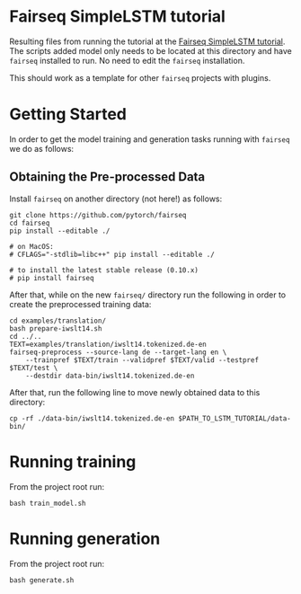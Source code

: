 # Fairseq SimpleLSTM tutorial

Resulting files from running the tutorial at the [Fairseq SimpleLSTM tutorial](https://fairseq.readthedocs.io/en/latest/tutorial_simple_lstm.html#). The scripts added model only needs to be located at this directory and have `fairseq` installed to run. No need to edit the `fairseq` installation.

This should work as a template for other `fairseq` projects with plugins.

# Getting Started

In order to get the model training and generation tasks running with `fairseq` we do as follows:

## Obtaining the Pre-processed Data

Install `fairseq` on another directory (not here!) as follows:
```
git clone https://github.com/pytorch/fairseq
cd fairseq
pip install --editable ./

# on MacOS:
# CFLAGS="-stdlib=libc++" pip install --editable ./

# to install the latest stable release (0.10.x)
# pip install fairseq
```

After that, while on the new `fairseq/` directory run the following in order to create the preprocessed training data:
```
cd examples/translation/
bash prepare-iwslt14.sh
cd ../..
TEXT=examples/translation/iwslt14.tokenized.de-en
fairseq-preprocess --source-lang de --target-lang en \
    --trainpref $TEXT/train --validpref $TEXT/valid --testpref $TEXT/test \
    --destdir data-bin/iwslt14.tokenized.de-en
```
After that, run the following line to move newly obtained data to this directory:
```
cp -rf ./data-bin/iwslt14.tokenized.de-en $PATH_TO_LSTM_TUTORIAL/data-bin/
``` 

# Running training
From the project root run:
```
bash train_model.sh
```

# Running generation
From the project root run:
```
bash generate.sh
```

